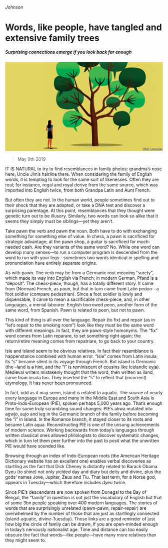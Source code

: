 ###### Johnson

# Words, like people, have tangled and extensive family trees 

##### Surprising connections emerge if you look back far enough 

![image](images/20190511_BKD001_0.jpg) 

> May 9th 2019 

IT IS NATURAL to try to find resemblances in family photos: grandma’s nose here, Uncle Jim’s hairline there. When considering the family of English words, it is tempting to look for the same sort of likenesses. Often they are real; for instance, regal and royal derive from the same source, which was imported into English twice, from both Grandpa Latin and Aunt French. 

But often they are not. In the human world, people sometimes find out to their shock that they are adopted, or take a DNA test and discover a surprising parentage. At this point, resemblances that they thought were genetic turn out to be illusory. Similarly, two words can look so alike that it seems they simply must be siblings—yet they aren’t. 

Take pawn the verb and pawn the noun. Both have to do with exchanging something for something else of value. In chess, a pawn is sacrificed for strategic advantage; at the pawn shop, a guitar is sacrificed for much-needed cash. Are they variants of the same word? No. While one word can develop many senses—to run a computer program is descended from the word to run with your legs—sometimes two words identical in spelling and pronunciation have entirely separate origins. 

As with pawn. The verb may be from a Germanic root meaning “surety”, which made its way into English via French; in modern German, Pfand is a “deposit”. The chess-piece, though, has a totally different story. It came from (Norman) French, as paun, but that in turn came from Latin pedon—a foot soldier (compare pedestrian). Since a foot soldier is lowly and dispensable, it came to mean a sacrificable chess-piece, and, in other languages, a menial labourer. English borrowed peon, another form of the same word, from Spanish. Pawn is related to peon, but not to pawn. 

This kind of thing is all over the language. Repair (to fix) and repair (as in “let’s repair to the smoking room”) look like they must be the same word with different meanings. In fact, they are pawn-style homonyms. The “fix” word comes from Latin reparare, to set something right again; the return/retire meaning comes from repatriare, to go back to your country. 

Isle and island seem to be obvious relatives. In fact their resemblance is happenstance combined with human error. “Isle” comes from Latin insula; its “s” became silent in its voyage through French. But island is Germanic (the –land is a hint, and the “i” is reminiscent of cousins like Icelandic eyja). Medieval writers mistakenly thought that the word, then written as iland, came from insula too. They inserted the “s” to reflect that (incorrect) etymology. It has never been pronounced. 

In fact, odd as it may seem, island is related to aquatic. The source of nearly every language in Europe and many in the Middle East and South Asia is Proto-Indo-European (PIE), spoken perhaps 5,000 years ago. That’s enough time for some truly scrambling sound changes: PIE’s akwa mutated into agwjo, aujo and ieg in the Germanic branch of the family before becoming the “i” in island. In the Romance branch, it stayed closer to its roots and became Latin aqua. Reconstructing PIE is one of the unsung achievements of modern science. Working backwards from today’s languages through written classical ones allowed philologists to discover systematic changes, which in turn let them peer further into the past to posit what the unwritten PIE would have sounded like. 

Browsing through an index of Indo-European roots (the American Heritage Dictionary website has an excellent one) enables verbal discoveries as startling as the fact that Dick Cheney is distantly related to Barack Obama. Dyeu (to shine) not only yielded day and diary but deity and divine, plus the gods’ names Jove, Jupiter, Zeus and Tiu. That last term, for a Norse god, appears in Tuesday—which therefore includes dyeu twice. 

Since PIE’s descendants are now spoken from Donegal to the Bay of Bengal, the “family” in question is not just the vocabulary of English but that of some 3bn people speaking over 400 modern languages. The stories of words that are surprisingly unrelated (pawn-pawn, repair-repair) are overwhelmed by the number of those that are just as startlingly connected (island-aquatic, divine-Tuesday). Those links are a good reminder of just how big the circle of family can be drawn, if you are open-minded enough in today’s nervously nationalist age. Time and distance can too easily obscure the fact that words—like people—have many more relatives than they might seem to. 

